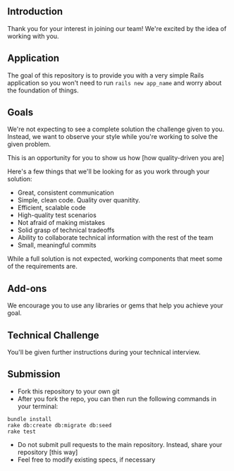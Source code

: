## Introduction

Thank you for your interest in joining our team! We're excited by the idea of working with you.

## Application

The goal of this repository is to provide you with a very simple Rails application so you won't need to run `rails new app_name` and worry about the foundation of things.

## Goals

We're not expecting to see a complete solution the challenge given to you. Instead, we want to observe your style while you're working to solve the given problem.

This is an opportunity for you to show us how [how quality-driven you are]

Here's a few things that we'll be looking for as you work through your solution:

- Great, consistent communication
- Simple, clean code. Quality over quanitity.
- Efficient, scalable code
- High-quality test scenarios
- Not afraid of making mistakes
- Solid grasp of technical tradeoffs
- Ability to collaborate technical information with the rest of the team
- Small, meaningful commits

While a full solution is not expected, working components that meet some of the requirements are.

## Add-ons

We encourage you to use any libraries or gems that help you achieve your goal.

## Technical Challenge

You'll be given further instructions during your technical interview.

## Submission

- Fork this repository to your own git
- After you fork the repo, you can then run the following commands in your terminal:

``````
bundle install
rake db:create db:migrate db:seed
rake test
``````

- Do not submit pull requests to the main repository. Instead, share your repository [this way]
- Feel free to modify existing specs, if necessary
